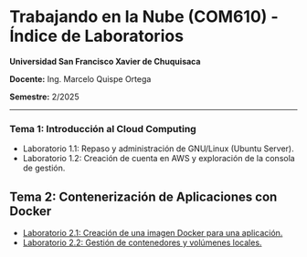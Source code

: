 # Trabajando en la Nube (COM610) - Índice de Laboratorios

**Universidad San Francisco Xavier de Chuquisaca**

**Docente:** Ing. Marcelo Quispe Ortega

**Semestre:** 2/2025

---

### Tema 1: Introducción al Cloud Computing

- Laboratorio 1.1: Repaso y administración de GNU/Linux (Ubuntu Server).
- Laboratorio 1.2: Creación de cuenta en AWS y exploración de la consola de gestión.

## Tema 2: Contenerización de Aplicaciones con Docker

- [Laboratorio 2.1: Creación de una imagen Docker para una aplicación.](tema2/lab-2.1-creacion-de-una-imagen-docker-para-una-aplicacion.md)
- [Laboratorio 2.2: Gestión de contenedores y volúmenes locales.](tema2/lab-2.2-gestion-de-contenedores-y-volumenes-locales.md)